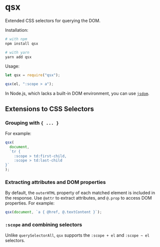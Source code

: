 # qsx

Extended CSS selectors for querying the DOM.

Installation:

```bash
# with npm
npm install qsx

# with yarn
yarn add qsx
```

Usage:

```js
let qsx = require("qsx");

qsx(el, ":scope > a");
```

In Node.js, which lacks a built-in DOM environment, you can use [`jsdom`](https://github.com/jsdom/jsdom).

## Extensions to CSS Selectors

### Grouping with `{ ... }`

For example:

```js
qsx(
  document,
  `tr { 
	:scope > td:first-child, 
	:scope > td:last-child 
}`
);
```

### Extracting attributes and DOM properties

By default, the `outerHTML` property of each matched element is included in the response. Use `@attr` to extract attributes, and `@.prop` to access DOM properties. For example:

```js
qsx(document, `a { @href, @.textContent }`);
```

### `:scope` and combining selectors

Unlike `querySelectorAll`, `qsx` supports the `:scope + el` and `:scope ~ el` selectors.
